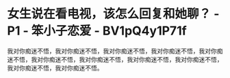 # 女生说在看电视，该怎么回复和她聊？ - P1 - 笨小子恋爱 - BV1pQ4y1P71f

我对你痴迷不悟，我对你痴迷不悟，我对你痴迷不悟，我对你痴迷不悟，我对你痴迷不悟，我对你痴迷不悟，我对你痴迷不悟，我对你痴迷不悟，我对你痴迷不悟，我对你痴迷不悟，我对你痴迷不悟。

